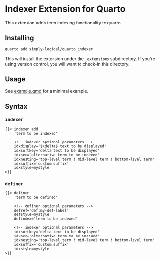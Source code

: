 # Indexer Extension for Quarto

This extension adds term indexing functionality to quarto.

## Installing

```bash
quarto add simply-logical/quarto_indexer
```

This will install the extension under the `_extensions` subdirectory.
If you're using version control, you will want to check-in this directory.

## Usage

See [example.qmd](example.qmd) for a minimal example.

## Syntax

### `indexer`

```qmd
{{< indexer add
    'term to be indexed'

    <!-- indexer optional parameters -->
    idxdisplay='$\delta$ text to be displayed'
    idxsortkey='delta text to be displayed'
    idxsee='alternative term to be indexed'
    idxnesting='top-level term ! mid-level term ! bottom-level term'
    idxsuffix='custom suffix'
    idxstyle=mystyle
>}}
```

### `definer`

```qmd
{{< definer
    'term to be defined'

    <!-- definer optional parameters -->
    defref='def:my-def-label'
    defstyle=mystyle
    defindex='term to be indexed'

    <!-- indexer optional parameters -->
    idxsortkey='delta text to be displayed'
    idxsee='alternative term to be indexed'
    idxnesting='top-level term ! mid-level term ! bottom-level term'
    idxsuffix='custom suffix'
    idxstyle=mystyle
>}}
```
